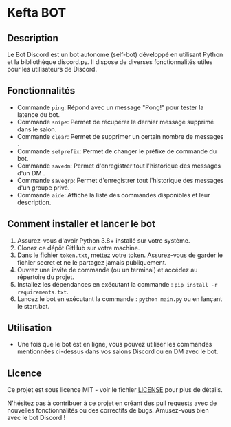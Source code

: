 # Kefta BOT

## Description
Le Bot Discord est un bot autonome (self-bot) développé en utilisant Python et la bibliothèque discord.py. Il dispose de diverses fonctionnalités utiles pour les utilisateurs de Discord.

## Fonctionnalités
- Commande `ping`: Répond avec un message "Pong!" pour tester la latence du bot.
- Commande `snipe`: Permet de récupérer le dernier message supprimé dans le salon.
- Commande `clear`: Permet de supprimer un certain nombre de messages .
- Commande `setprefix`: Permet de changer le préfixe de commande du bot.
- Commande `savedm`: Permet d'enregistrer tout l'historique des messages d'un DM .
- Commande `savegrp`: Permet d'enregistrer tout l'historique des messages d'un groupe privé.
- Commande `aide`: Affiche la liste des commandes disponibles et leur description.

## Comment installer et lancer le bot
1. Assurez-vous d'avoir Python 3.8+ installé sur votre système.
2. Clonez ce dépôt GitHub sur votre machine.
3. Dans le fichier `token.txt`, mettez votre token. Assurez-vous de garder le fichier secret et ne le partagez jamais publiquement.
4. Ouvrez une invite de commande (ou un terminal) et accédez au répertoire du projet.
5. Installez les dépendances en exécutant la commande : `pip install -r requirements.txt`.
6. Lancez le bot en exécutant la commande : `python main.py` ou en lançant le start.bat.

## Utilisation
- Une fois que le bot est en ligne, vous pouvez utiliser les commandes mentionnées ci-dessus dans vos salons Discord ou en DM avec le bot.

## Licence
Ce projet est sous licence MIT - voir le fichier [LICENSE](LICENSE) pour plus de détails.

N'hésitez pas à contribuer à ce projet en créant des pull requests avec de nouvelles fonctionnalités ou des correctifs de bugs. Amusez-vous bien avec le bot Discord !
